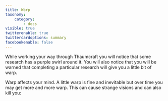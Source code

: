 ```yaml
---
title: Warp
taxonomy:
    category:
        - docs
visible: true
twitterenable: true
twittercardoptions: summary
facebookenable: false
---
```


While working your way through Thaumcraft you will notice that some research has a purple swirl around it. You will also notice that you will be warned that completing a particular research will give you a little bit of warp. 

Warp affects your mind. A little warp is fine and inevitable but over time you may get more and more warp. This can cause strange visions and can also kill you:

